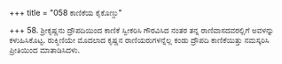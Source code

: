 +++
title = "058 ಕಾಣಿಕೆಯ ಕೈಕೊಣ್ಡು"

+++
58. ಶ್ರೀಕೃಷ್ಣನು ದ್ರೌಪದಿಯಿಂದ ಕಾಣಿಕೆ ಸ್ವೀಕರಿಸಿ ಗೌರವಿಸಿದ ನಂತರ ತನ್ನ ರಾಣಿವಾಸದವರಲ್ಲಿಗೆ ಅವಳನ್ನು ಕಳುಹಿಸಿಕೊಟ್ಟ. ರುಕ್ಮಿಣಿಯೇ ಮೊದಲಾದ ಕೃಷ್ಣನ ರಾಣಿಯರುಗಳನ್ನೆಲ್ಲ ಕಂಡು ದ್ರೌಪದಿ ಕಾಣಿಕೆಯಿತ್ತು ನಮಸ್ಕರಿಸಿ ಪ್ರೀತಿಯಿಂದ ಮಾತಾಡಿಸಿದಳು.